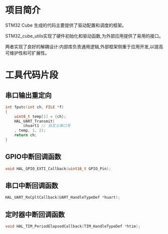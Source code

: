 # 项目简介

STM32 Cube 生成的代码主要提供了驱动配置和调度的框架。

STM32_cube_utils实现了硬件初始化和驱动函数,为外部应用提供了易用的接口。

两者实现了良好的解耦设计:内部库负责通用逻辑,外部框架侧重于应用开发,以提高可维护性和可扩展性。

# 工具代码片段

## 串口输出重定向

```c
int fputc(int ch, FILE *f)
{
	uint8_t temp[1] = {ch};
	HAL_UART_Transmit(
        &huart1 // 自定义串口号
    , temp, 1, 2); 
	return ch;
}
```

## GPIO中断回调函数

```c
void HAL_GPIO_EXTI_Callback(uint16_t GPIO_Pin);
```

## 串口中断回调函数

```c
HAL_UART_RxCpltCallback(UART_HandleTypeDef *huart);
```

## 定时器中断回调函数

```c
void HAL_TIM_PeriodElapsedCallback(TIM_HandleTypeDef *htim);
```
